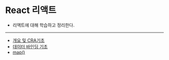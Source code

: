 # React 리액트
- 리액트에 대해 학습하고 정리한다.

---

- [개요 및 CRA기초](https://github.com/keonmon/TIL/blob/main/React/Basic%26CRA.md)
- [데이터 바인딩 기초](https://github.com/keonmon/TIL/blob/main/React/Binding.md)
- [map()](https://github.com/keonmon/TIL/blob/main/React/map.md)
